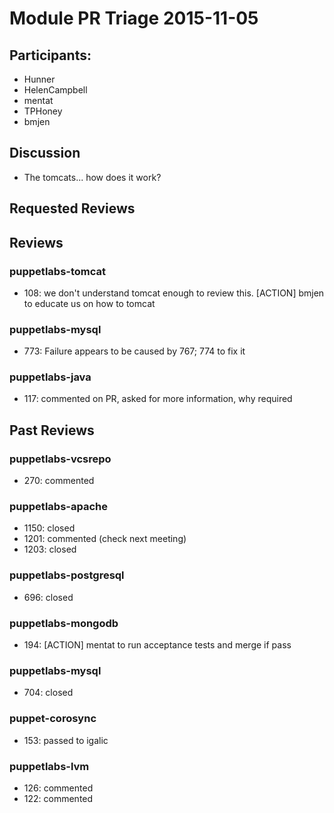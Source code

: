 # Module PR Triage 2015-11-05
## Participants:
* Hunner
* HelenCampbell
* mentat
* TPHoney
* bmjen

## Discussion
* The tomcats... how does it work?

## Requested Reviews

## Reviews
### puppetlabs-tomcat
* 108: we don't understand tomcat enough to review this. [ACTION] bmjen to educate us on how to tomcat

### puppetlabs-mysql
* 773: Failure appears to be caused by 767; 774 to fix it

### puppetlabs-java
* 117: commented on PR, asked for more information, why required

## Past Reviews
### puppetlabs-vcsrepo
* 270: commented

### puppetlabs-apache
* 1150: closed
* 1201: commented (check next meeting)
* 1203: closed

### puppetlabs-postgresql
* 696: closed

### puppetlabs-mongodb
* 194: [ACTION] mentat to run acceptance tests and merge if pass

### puppetlabs-mysql
* 704: closed

### puppet-corosync
* 153: passed to igalic

### puppetlabs-lvm
* 126: commented
* 122: commented
